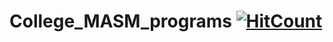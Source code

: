 # College_MASM_programs [![HitCount](http://hits.dwyl.com/garain/College_MASM_programs.svg)](http://hits.dwyl.com/garain/College_MASM_programs)

